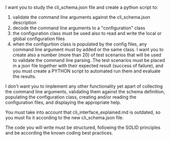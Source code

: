 I want you to study the cli_schema.json file and create a python script to:
1. validate the command line arguments against the cli_schema.json description
2. decode the command line arguments to a "configuration" class
3. the configuration class must be used also to read and write the local or global configuration files
4. when the configurtion class is populated by the config files, any command line argument must by added or the same class.
I want you to create also a number (more than 20) of test scenarios that will be used to validate the command line parsing.
The test scenarios must be placed in a json file together with their expected result (success of failure), and you must create a PYTHON script to automated run them and evaluate the results. 

I don't want you to implement any other functionality yet apart of collecting the command line arguments, validating them against the schema definition, populating the configuration class, creating and/or reading the configuration files, and displaying the appropriate help.

You must take into account that cli_interface_explained.md is outdated, so you must fix it according to the new cli_schema.json file. 

The code you will write must be structured, following the SOLID principles and be according the known coding best practices. 